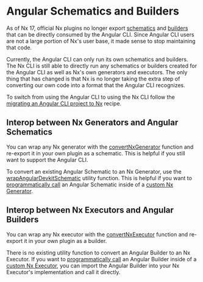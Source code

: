 # Angular Schematics and Builders

As of Nx 17, official Nx plugins no longer export [schematics](https://angular.dev/tools/cli/schematics) and [builders](https://angular.dev/tools/cli/cli-builder) that can be directly consumed by the Angular CLI. Since Angular CLI users are not a large portion of Nx's user base, it made sense to stop maintaining that code.

Currently, the Angular CLI can only run its own schematics and builders. The Nx CLI is still able to directly run any schematics or builders created for the Angular CLI as well as Nx's own generators and executors. The only thing that has changed is that Nx is no longer taking the extra step of converting our own code into a format that the Angular CLI recognizes.

To switch from using the Angular CLI to using the Nx CLI follow the [migrating an Angular CLI project to Nx](/recipes/angular/migration/angular) recipe.

## Interop between Nx Generators and Angular Schematics

You can wrap any Nx generator with the [convertNxGenerator](/nx-api/devkit/documents/convertNxGenerator) function and re-export it in your own plugin as a schematic. This is helpful if you still want to support the Angular CLI.

To convert an existing Angular Schematic to an Nx Generator, use the [wrapAngularDevkitSchematic](/nx-api/devkit/documents/ngcli_adapter/wrapAngularDevkitSchematic) utility function. This is helpful if you want to [programmatically call](/extending-nx/recipes/composing-generators) an Angular Schematic inside of a [custom Nx Generator](/extending-nx/recipes/local-generators).

## Interop between Nx Executors and Angular Builders

You can wrap any Nx executor with the [convertNxExecutor](/nx-api/devkit/documents/convertNxExecutor) function and re-export it in your own plugin as a builder.

There is no existing utility function to convert an Angular Builder to an Nx Executor. If you want to [programmatically call](/extending-nx/recipes/compose-executors) an Angular Builder inside of a [custom Nx Executor](extending-nx/recipes/local-executors), you can import the Angular Builder into your Nx Executor's implementation and call it directly.
